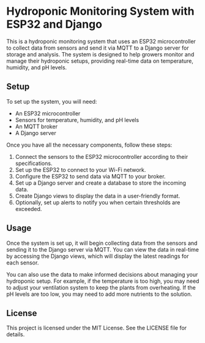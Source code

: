 <h1>Hydroponic Monitoring System with ESP32 and Django</h1>
<p>This is a hydroponic monitoring system that uses an ESP32 microcontroller to collect data from sensors and send it via MQTT to a Django server for storage and analysis. The system is designed to help growers monitor and manage their hydroponic setups, providing real-time data on temperature, humidity, and pH levels.</p>
<h2>Setup</h2>
<p>To set up the system, you will need:</p>
<ul>
<li>An ESP32 microcontroller</li>
<li>Sensors for temperature, humidity, and pH levels</li>
<li>An MQTT broker</li>
<li>A Django server</li>
</ul>
<p>Once you have all the necessary components, follow these steps:</p>
<ol>
<li>Connect the sensors to the ESP32 microcontroller according to their specifications.</li>
<li>Set up the ESP32 to connect to your Wi-Fi network.</li>
<li>Configure the ESP32 to send data via MQTT to your broker.</li>
<li>Set up a Django server and create a database to store the incoming data.</li>
<li>Create Django views to display the data in a user-friendly format.</li>
<li>Optionally, set up alerts to notify you when certain thresholds are exceeded.</li>
</ol>
<h2>Usage</h2>
<p>Once the system is set up, it will begin collecting data from the sensors and sending it to the Django server via MQTT. You can view the data in real-time by accessing the Django views, which will display the latest readings for each sensor.</p>
<p>You can also use the data to make informed decisions about managing your hydroponic setup. For example, if the temperature is too high, you may need to adjust your ventilation system to keep the plants from overheating. If the pH levels are too low, you may need to add more nutrients to the solution.</p>
<h2>License</h2>
<p>This project is licensed under the MIT License. See the LICENSE file for details.</p>